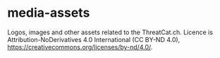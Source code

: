 # media-assets

Logos, images and other assets related to the ThreatCat.ch. Licence is Attribution-NoDerivatives 4.0 International (CC BY-ND 4.0),  https://creativecommons.org/licenses/by-nd/4.0/.
